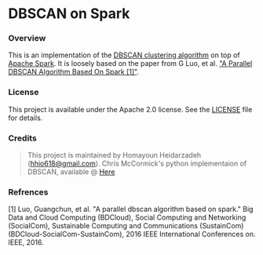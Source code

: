 # DBSCAN on Spark

### Overview

This is an implementation of the [DBSCAN clustering algorithm](http://en.wikipedia.org/wiki/DBSCAN) 
on top of [Apache Spark](http://spark.apache.org/). It is loosely based on the paper from G Luo, et al.
["A Parallel DBSCAN Algorithm Based On Spark [1]"](#ref1). 

### License

This project is available under the Apache 2.0 license. 
See the [LICENSE](LICENSE) file for details.


### Credits

> This project is maintained by Homayoun Heidarzadeh (hhio618@gmail.com).
> Chris McCormick's python implementaion of DBSCAN, available @ [Here](https://github.com/chrisjmccormick/dbscan/blob/master/dbscan.py)

### Refrences<a name="ref1"></a>
[1] Luo, Guangchun, et al. "A parallel dbscan algorithm based on spark." Big Data and Cloud Computing (BDCloud), Social Computing and Networking (SocialCom), Sustainable Computing and Communications (SustainCom)(BDCloud-SocialCom-SustainCom), 2016 IEEE International Conferences on. IEEE, 2016.




